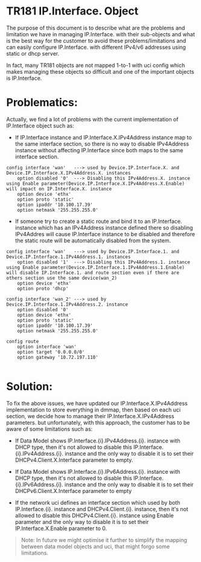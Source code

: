 # TR181 IP.Interface. Object

The purpose of this document is to describe what are the problems and limitation we have in managing IP.Interface. with their sub-objects and what is the best way for the customer to avoid these problems/limitations and can easily configure IP.Interface. with different IPv4/v6 addresses using static or dhcp server.

In fact, many TR181 objects are not mapped 1-to-1 with uci config which makes managing these objects so difficult and one of the important objects is IP.Interface.

# Problematics:

Actually, we find a lot of problems with the current implementation of IP.Interface object such as:

 - If IP.Interface instance and IP.Interface.X.IPv4Address instance map to the same interface section, so there is no way to disable IPv4Address instance without affecting IP.Interface since both maps to the same interface section.

```
config interface 'wan'   ---> used by Device.IP.Interface.X. and Device.IP.Interface.X.IPv4Address.X. instances
	option disabled '0'  ---> Disabling this IPv4Address.X. instance using Enable parameter(Device.IP.Interface.X.IPv4Address.X.Enable) will impact on IP.Interface.X. instance
	option device 'ethx'
	option proto 'static'
	option ipaddr '10.100.17.39'
	option netmask '255.255.255.0'

```

 - If someone try to create a static route and bind it to an IP.Interface. instance which has an IPv4Address instance defined there so disabling IPv4Addres will cause IP.Interface instance to be disabled and therefore the static route will be automatically disabled from the system.

```
config interface 'wan'   ---> used by Device.IP.Interface.1. and Device.IP.Interface.1.IPv4Address.1. instances
	option disabled '1'  ---> Disabling this IPv4Address.1. instance using Enable parameter(Device.IP.Interface.1.IPv4Address.1.Enable) will disable IP.Interface.1. and route section even if there are others section use the same device(wan_2)
	option device 'ethx'
	option proto 'dhcp'

config interface 'wan_2' ---> used by Device.IP.Interface.1.IPv4Address.2. instance
	option disabled '0'
	option device 'ethx'
	option proto 'static'
	option ipaddr '10.100.17.39'
	option netmask '255.255.255.0'

config route
    option interface 'wan'
    option target '0.0.0.0/0'
    option gateway '10.72.197.110'
 
```

# Solution:

To fix the above issues, we have updated our IP.Interface.X.IPv4Address implementation to store everything in dmmap, then based on each uci section, we decide how to manage their IP.Interface.X.IPv4Address parameters. but unfortunately, with this approach, the customer has to be aware of some limitations such as:

 - If Data Model shows IP.Interface.{i}.IPv4Address.{i}. instance with DHCP type, then it's not allowed to disable this IP.Interface.{i}.IPv4Address.{i}. instance and the only way to disable it is to set their DHCPv4.Client.X.Interface parameter to empty.

 - If Data Model shows IP.Interface.{i}.IPv6Address.{i}. instance with DHCP type, then it's not allowed to disable this IP.Interface.{i}.IPv6Address.{i}. instance and the only way to disable it is to set their DHCPv6.Client.X.Interface parameter to empty

 - If the network uci defines an interface section which used by both IP.Interface.{i}. instance and DHCPv4.Client.{i}. instance, then it's not allowed to disable this DHCPv4.Client.{i}. instance using Enable parameter and the only way to disable it is to set their IP.Interface.X.Enable parameter to 0. 

>Note: In future we might optimise it further to simplify the mapping between data model objects and uci, that might forgo some limitations.
